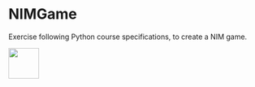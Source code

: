 # NIMGame
Exercise following Python course specifications, to create a NIM game.

<a>
    <img src="https://cdn.jsdelivr.net/gh/devicons/devicon/icons/python/python-original-wordmark.svg" width="60" height="60"/>
<a/>